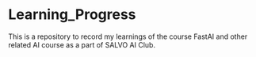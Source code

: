 # Learning_Progress
This is a repository to record my learnings of the course FastAI and other related AI course as a part of SALVO AI Club.
